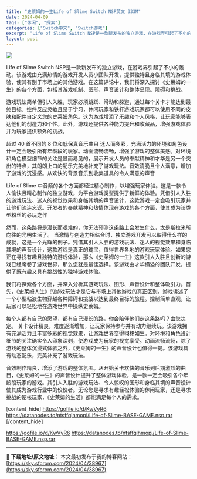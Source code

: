 ```yaml
---
title: "史莱姆的一生Life of Slime Switch NSP英文 333M"
date: 2024-04-09
tags: ["休闲", "探索"]
categories: ["Switch中文", "Switch游戏"]
excerpt: "Life of Slime Switch NSP是一款新发布的独立游戏，在游戏界引起了不小的轰动。该游戏由充满热情的游戏开发人员小团队开发，提供独特且身临其境的游戏体验，使其有别于市场上的其他游戏。在这篇评论中，我们将深入探讨《史莱姆的一生》的各个方面，包括其游戏机制、图形、声音设计和整体呈现。障碍&hellip;"
layout: post
---
```


<img class="aligncenter" src="https://sky.sfcrom.com/wp-content/uploads/2024/04/20240409072840-ce492.jpeg" />

Life of Slime Switch NSP是一款新发布的独立游戏，在游戏界引起了不小的轰动。该游戏由充满热情的游戏开发人员小团队开发，提供独特且身临其境的游戏体验，使其有别于市场上的其他游戏。在这篇评论中，我们将深入探讨《史莱姆的一生》的各个方面，包括其游戏机制、图形、声音设计和整体呈现。障碍和挑战。

游戏玩法简单但引人入胜，玩家必须跳跃、滑动和躲避，通过每个关卡才能达到最终目标。控件反应灵敏且易于学习，休闲玩家和铁杆游戏玩家都可以使用不同的皮肤和配件自定义您的史莱姆角色。这为游戏增添了乐趣和个人风格，让玩家能够表达他们的创造力和个性。此外，游戏还提供各种能力提升和收藏品，增强游戏体验并为玩家提供额外的挑战。

超过 40 首不同的 8 位和低保真音乐曲目
迷人而多彩，充满活力的环境和角色设计一定会吸引所有年龄段的玩家。动画流畅流畅，增强了游戏的整体美感。对环境和角色模型细节的关注是显而易见的，展示开发人员的奉献精神和才华是另一个突出的特点，其朗朗上口的配乐完美地补充了游戏玩法。音效清脆且令人满意，增加了游戏的沉浸感。从欢快的背景音乐到收集道具的令人满意的声音

Life of Slime 中音频的各个方面都经过精心制作，以增强玩家体验。这是一款令人愉快且精心制作的独立游戏，为平台游戏类型提供了新鲜的体验。凭借引人入胜的游戏玩法、迷人的视觉效果和身临其境的声音设计，这款游戏一定会吸引玩家并让他们流连忘返。开发者的奉献精神和热情体现在游戏的各个方面，使其成为该类型粉丝的必玩之作

然而，这条路将是漫长而艰难的，你无法预测这条路上会发生什么，太是斯拉米所向往的光明生活了。
当激情与创造力相结合时，独立游戏开发可以取得什么样的成就，这是一个光辉的例子。凭借其引人入胜的游戏玩法、迷人的视觉效果和身临其境的声音设计，这款游戏是真正的瑰宝，值得世界各地的游戏玩家体验。如果您正在寻找有趣且独特的游戏体验，那么《史莱姆的一生》这款引人入胜且创新的游戏已经席卷了游戏世界，那么您就是最佳选择。该游戏由才华横溢的团队开发，提供了既有趣又具有挑战性的独特游戏体验。

我们将探索各个方面，并深入分析其游戏玩法、图形、声音设计和整体吸引力。首先，《史莱姆人生》的游戏玩法才是它与市场上其他游戏的真正区别。游戏讲述了一个小型粘液生物穿越各种障碍和挑战以达到最终目标的旅程。控制简单直观，让玩家可以轻松地在游戏世界中操纵史莱姆。

每个人都有自己的愿望，都有自己漫长的路，你会陪伴他们走这条路吗？由您决定。
关卡设计精良，难度逐渐增加，让玩家保持参与并有动力继续玩。该游戏拥有充满活力且丰富多彩的视觉效果，让游戏世界变得栩栩如生。对环境和角色设计细节的关注确实令人印象深刻，使游戏成为玩家的视觉享受。动画流畅流畅，除了游戏的整体沉浸式体验之外，《史莱姆的一生》的声音设计也值得一提。该游戏具有动态配乐，完美补充了游戏玩法。

音效制作精良，增添了游戏的整体氛围。从开始关卡欢快的音乐到后期激烈的曲目，《史莱姆的一生》的声音设计提升了整体游戏体验，是一款一定会吸引各个年龄段玩家的游戏。其引人入胜的游戏玩法、令人惊叹的图形和身临其境的声音设计使其成为游戏行业中的佼佼者。无论您是寻求有趣轻松体验的休闲玩家，还是寻求挑战的硬核玩家，《史莱姆的生活》都能满足每个人的需求。

[content_hide]
https://gofile.io/d/KwVyR6
https://datanodes.to/ntsffqlhmopj/Life-of-Slime-BASE-GAME.nsp.rar
[/content_hide]

<!--wechatfans start-->
https://gofile.io/d/KwVyR6
https://datanodes.to/ntsffqlhmopj/Life-of-Slime-BASE-GAME.nsp.rar
<!--wechatfans end-->

---
📖 **下载地址/原文地址：** 本文最初发布于我的博客网站：[https://sky.sfcrom.com/2024/04/38967](https://sky.sfcrom.com/2024/04/38967)
